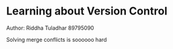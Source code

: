 # Learning about Version Control
Author: Riddha Tuladhar 89795090

Solving merge conflicts is soooooo hard